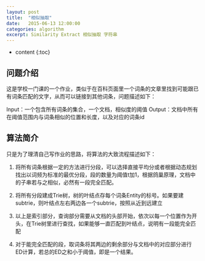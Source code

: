 ```yaml
---
layout: post
title:  "相似抽取"
date:   2015-06-13 12:00:00
categories: algorithm
excerpt: Similarity Extract 相似抽取 字符串
---
```


* content
{:toc}


## 问题介绍

这是学校一门课的一个作业，类似于在百科页面里一个词条的文章里找到可能跟已有词条匹配的文字，从而可以链接到其他词条，问题描述如下：

Input：一个包含所有词条的集合，一个文档，相似度的阈值
Output：文档中所有在阈值范围内与词条相似的位置和长度，以及对应的词条id

## 算法简介

只是为了理清自己写作业的思路，将算法的大致流程描述如下：

1. 将所有词条根据一定的方法进行分段，可以选择直接平均分或者根据动态规划找出以词频为标准的最优分段，段的数量为阈值t加1，根据鸽巢原理，文档中的子串若与之相似，必然有一段完全匹配。

2. 将所有分段建成Trie树，树的叶结点存每个词条Entity的标号。如果要建subtrie，则叶结点左右两边各一个subtrie，按照从近到远建立

3. 以上是索引部分，查询部分需要从文档的头部开始，依次以每一个位置作为开头，在Trie树里进行查找，如果能够一直匹配到叶结点，说明有一段能完全匹配

4. 对于能完全匹配的段，取词条将其两边的剩余部分与文档中的对应部分进行ED计算，若总的ED之和小于阈值，即是一个结果。
